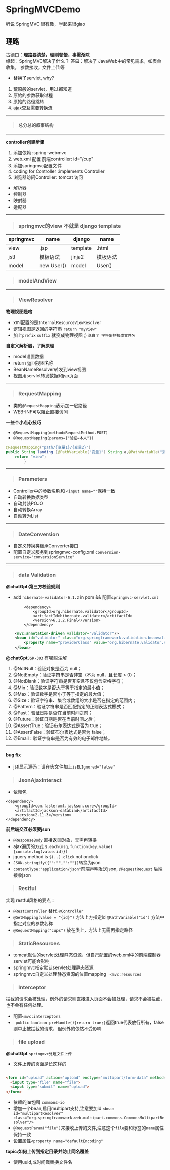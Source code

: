 # SpringMVCDemo
听说 SpringMVC 很有趣，学起来很giao


## 理路
古德曰：**理路要清楚，理则顿悟，事需渐除**  
缘起：SpringMVC解决了什么？ 答曰：解决了 JavaWeb中的常见需求，如表单收集， 参数接收，文件上传等
- 替换了servlet, why?
1. 荒原般的servlet，用过都知道
2. 原始的参数获取过程
3. 原始的路径跳转
4. ajax交互需要转换流
---
>#### 总分总的叙事结构

---

**controller创建步骤**
1. 添加依赖 :spring-webmvc
2. web.xml 配置 前端controller: id="/cup"
3. 添加springmvc配置文件
4. coding for Controller :implements Controller
5. 浏览器访问Controller: tomcat 访问


- 解析器
- 控制器
- 映射器
- 适配器

---
>### springmvc的view 不就是 django template
| springmvc | name       | django       | name   |  
|-----------|------------|--------------|--------|
| view      | .jsp       | template     | .html  |
| jstl      | 模板语法       | jinja2       | 模板语法   |
| model     | new User() | model        | User() |


>### modelAndView

---

>### ViewResolver
**物理视图是啥** 
- xml配置的是`InternalResourceViewResolver`
- 逻辑视图是返回的字符串 `return "myView"`
- 加上`prefix` `suffix` 就变成物理视图 ;) `说白了 字符串拼接成文件名`

**自定义解析器，了解原理**
- model设置数据
- return 返回视图名称 
- BeanNameResolver转发到view视图
- 视图用servlet转发数据和jsp页面


---

>### RequestMapping
+ 类的`@RequestMapping`表示加一层路径 
+ WEB-INF可以阻止直接访问

**一些个小点心技巧**
- `@RequestMapping(method=RequestMethod.POST) `
- `@RequestMapping(params={"验证=本人"})`
```java
@RequestMapping("path/{变量1}/{变量2}")
public String landing (@PathVariable("变量1") String a,@PathVariable("变量2") String b){
    return "view";
        }
```
---

>### Parameters

- Controller中的参数名称和 `<input name=""`保持一致
- 自动转换数据类型
- 自动封装POJO
- 自动转换Array
- 自动转为List

---

>### DateConversion

- 自定义转换类继承Converter接口
- 配置自定义服务到springmvc-config.xml `conversion-service="conversionService"`


---

>### data Validation 
**@chatGpt:第三方校验规则**
- add `hibernate-validator-6.1.2` in pom && 配置`springmvc-servlet.xml`
```pom
        <dependency>
            <groupId>org.hibernate.validator</groupId>
            <artifactId>hibernate-validator</artifactId>
            <version>6.1.2.Final</version>
        </dependency>
```
```xml
    <mvc:annotation-driven validator="validator"/>
    <bean id="validator" class="org.springframework.validation.beanvalidation.LocalValidatorFactoryBean">
        <property name="providerClass" value="org.hibernate.validator.HibernateValidator"/>
    </bean>
```

**@chatGpt**`JSR-303` 有哪些注解
1. @NotNull：验证对象是否为 null；
2. @NotEmpty：验证字符串是否非空（不为 null，且长度 > 0）；
3. @NotBlank：验证字符串是否非空且不仅包含空格字符；
4. @Min：验证数字是否大于等于指定的最小值；
5. @Max：验证数字是否小于等于指定的最大值；
6. @Size：验证字符串、集合或数组的大小是否在指定的范围内；
7. @Pattern：验证字符串是否匹配指定的正则表达式模式；
8. @Past：验证日期是否在当前时间之前；
9. @Future：验证日期是否在当前时间之后；
10. @AssertTrue：验证布尔表达式是否为 true；
11. @AssertFalse：验证布尔表达式是否为 false；
12. @Email：验证字符串是否为有效的电子邮件地址。

---
#### bug fix
- jstl显示源码：请在头文件加上`isELIgnored="false"`

> ### JsonAjaxInteract
- 依赖包 
```
<dependency>
    <groupId>com.fasterxml.jackson.core</groupId>
    <artifactId>jackson-databind</artifactId>
    <version>2.11.3</version>
</dependency>

```
**前后端交互必须要json**
- `@ResponseBody` 直接返回对象，无需再转换
- ajax遍历的方式 `$.each(msg,function(key,value){console.log(value.id)})`
- jquery method is `$(..).click` not onclick
- `JSON.stringify({"":"","":""})`转换为json
- `contentType:"application/json"`前端声明发送json, `@RequestRequest` 后端接收json



>### Restful
实现 restful风格的要点：
- `@RestController` 替代 `@Controller`
-  `@GetMapping(value = "{id}")` 方法上方指定id `@PathVariable("id")` 方法中指定对应的参数名称
- `@RequestMapping("cups")` 放在类上，方法上无需再指定路径


>### StaticResources
- tomcat默认的servlet处理静态资源，但自己配置的web.xml中的前端控制器servlet可能会影响
- springmvc指定默认servlet处理静态资源
- springmvc自定义处理静态资源的位置mapping ` <mvc:resources`

>### Interceptor
拦截的请求会被处理，例外的请求则直接进入页面不会被处理，请求不会被拦截，也不会有任何处理。
- 配置`<mvc:interceptors`
- ` public boolean preHandle(){return true;}`返回true代表放行所有，false则中止被拦截的请求，但例外的依然不受影响


>### file upload
**@chatGpt** `springmvc处理文件上传`
- 文件上传的页面是长这样的
```html

<form id="upload" action="upload" enctype="multipart/form-data" method="post" >
  <input type="file" name="file">
  <input type="submit" name="upload">
</form>
```

- 依赖的jar包叫 `commons-io`
- 增加一个bean,启用multipart支持,注意要加id `<bean id="multipartResolver" class="org.springframework.web.multipart.commons.CommonsMultipartResolver"/>`
- `@RequestParam("file")`来接收上传的文件,注意这个`file`要和标签的`name`属性保持一致
- 设置属性`<property name="defaultEncoding"`

**topic:如何上传到指定目录并防止同名覆盖**
- 使用uuid,或时间戳替换文件名

